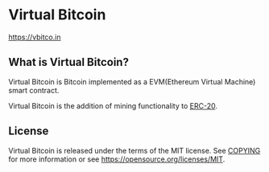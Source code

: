 Virtual Bitcoin
===============
https://vbitco.in

What is Virtual Bitcoin?
------------------------
Virtual Bitcoin is Bitcoin implemented as a EVM(Ethereum Virtual Machine) smart contract.

Virtual Bitcoin is the addition of mining functionality to [ERC-20](https://ethereum.org/en/developers/docs/standards/tokens/erc-20/).

License
-------
Virtual Bitcoin is released under the terms of the MIT license. See [COPYING](COPYING) for more
information or see https://opensource.org/licenses/MIT.